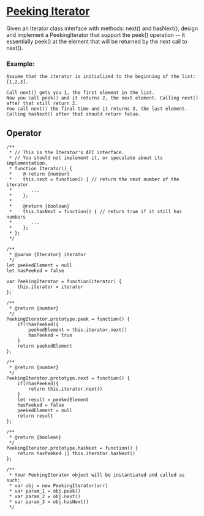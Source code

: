 # [Peeking Iterator](https://leetcode.com/problems/peeking-iterator/)

Given an Iterator class interface with methods: next() and hasNext(), design and implement a PeekingIterator that support the peek() operation -- it essentially peek() at the element that will be returned by the next call to next().

### Example:

```
Assume that the iterator is initialized to the beginning of the list: [1,2,3].

Call next() gets you 1, the first element in the list.
Now you call peek() and it returns 2, the next element. Calling next() after that still return 2. 
You call next() the final time and it returns 3, the last element. 
Calling hasNext() after that should return false.
```

## Operator

```
/**
 * // This is the Iterator's API interface.
 * // You should not implement it, or speculate about its implementation.
 * function Iterator() {
 *    @ return {number}
 *    this.next = function() { // return the next number of the iterator
 *       ...
 *    }; 
 *
 *    @return {boolean}
 *    this.hasNext = function() { // return true if it still has numbers
 *       ...
 *    };
 * };
 */

/**
 * @param {Iterator} iterator
 */
let peekedElement = null
let hasPeeked = false

var PeekingIterator = function(iterator) {
    this.iterator = iterator
};

/**
 * @return {number}
 */
PeekingIterator.prototype.peek = function() {
    if(!hasPeeked){
        peekedElement = this.iterator.next()
        hasPeeked = true
    }
    return peekedElement
};

/**
 * @return {number}
 */
PeekingIterator.prototype.next = function() {
    if(!hasPeeked){
        return this.iterator.next()
    }
    let result = peekedElement
    hasPeeked = false
    peekedElement = null
    return result
};

/**
 * @return {boolean}
 */
PeekingIterator.prototype.hasNext = function() {
    return hasPeeked || this.iterator.hasNext()
};

/** 
 * Your PeekingIterator object will be instantiated and called as such:
 * var obj = new PeekingIterator(arr)
 * var param_1 = obj.peek()
 * var param_2 = obj.next()
 * var param_3 = obj.hasNext()
 */
```
